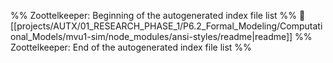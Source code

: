 %% Zoottelkeeper: Beginning of the autogenerated index file list  %%
📄 [[projects/AUTX/01_RESEARCH_PHASE_1/P6.2_Formal_Modeling/Computational_Models/mvu1-sim/node_modules/ansi-styles/readme|readme]]
%% Zoottelkeeper: End of the autogenerated index file list  %%
